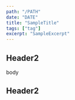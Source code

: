 ```yaml
---
path: "/PATH"
date: "DATE"
title: "SampleTitle"
tags: ["tag"]
excerpt: "SampleExcerpt"
---
```


## Header2

body

## Header2
